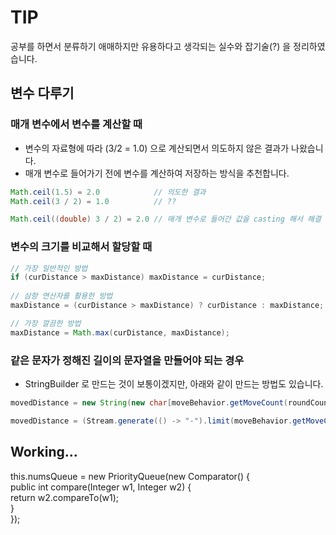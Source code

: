 # TIP

공부를 하면서 분류하기 애매하지만 유용하다고 생각되는 실수와 잡기술(?) 을 정리하였습니다.

## 변수 다루기
### 매개 변수에서 변수를 계산할 때
- 변수의 자료형에 따라 (3/2 = 1.0) 으로 계산되면서 의도하지 않은 결과가 나왔습니다.
- 매개 변수로 들어가기 전에 변수를 계산하여 저장하는 방식을 추천합니다.
```java
Math.ceil(1.5) = 2.0            // 의도한 결과
Math.ceil(3 / 2) = 1.0          // ??

Math.ceil((double) 3 / 2) = 2.0 // 매개 변수로 들어간 값을 casting 해서 해결  
```

### 변수의 크기를 비교해서 할당할 때
```java
// 가장 일반적인 방법
if (curDistance > maxDistance) maxDistance = curDistance;  
             
// 삼항 연산자를 활용한 방법
maxDistance = (curDistance > maxDistance) ? curDistance : maxDistance;

// 가장 깔끔한 방법  
maxDistance = Math.max(curDistance, maxDistance);                     
```

### 같은 문자가 정해진 길이의 문자열을 만들어야 되는 경우
- StringBuilder 로 만드는 것이 보통이겠지만, 아래와 같이 만드는 방법도 있습니다. 
 
```java
movedDistance = new String(new char[moveBehavior.getMoveCount(roundCount)]).replace("\0", "-");

movedDistance = (Stream.generate(() -> "-").limit(moveBehavior.getMoveCount(roundCount))).collect(Collectors.joining());
```

## Working...



this.numsQueue = new PriorityQueue<Integer>(new Comparator<Integer>() {  
  public int compare(Integer w1, Integer w2) {  
    return w2.compareTo(w1);  
  }  
});
